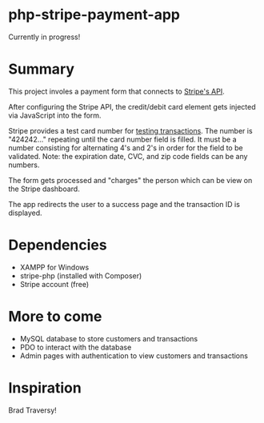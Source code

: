 # php-stripe-payment-app
Currently in progress!


# Summary
This project involes a payment form that connects to [Stripe's API](https://stripe.com/docs). 

After configuring the Stripe API, the credit/debit card element gets injected via JavaScript into the form.

Stripe provides a test card number for [testing transactions](https://stripe.com/docs/payments/integration-builder). The number is "424242..." repeating until the card number field is filled. It must be a number consisting for alternating 4's and 2's in order for the field to be validated. Note: the expiration date, CVC, and zip code fields can be any numbers.

The form gets processed and "charges" the person which can be view on the Stripe dashboard.

The app redirects the user to a success page and the transaction ID is displayed. 

# Dependencies
- XAMPP for Windows
- stripe-php (installed with Composer)
- Stripe account (free)

# More to come
- MySQL database to store customers and transactions
- PDO to interact with the database
- Admin pages with authentication to view customers and transactions

# Inspiration
Brad Traversy!

